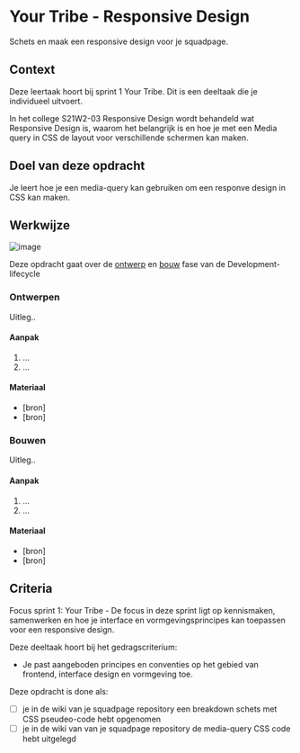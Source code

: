 
# Your Tribe - Responsive Design

Schets en maak een responsive design voor je squadpage.

## Context

Deze leertaak hoort bij sprint 1 Your Tribe. Dit is een deeltaak die je individueel uitvoert.

In het college S21W2-03 Responsive Design wordt behandeld wat Responsive Design is, waarom het belangrijk is en hoe je met een Media query in CSS de layout voor verschillende schermen kan maken.




## Doel van deze opdracht

Je leert hoe je een media-query kan gebruiken om een responve design in CSS kan maken. 


## Werkwijze

![image](https://user-images.githubusercontent.com/1391509/190009566-67c7289a-f590-4d38-8408-5502af2ccb0f.png)



Deze opdracht gaat over de [ontwerp](#ontwerpen) en [bouw](#bouwen) fase van de Development-lifecycle



### Ontwerpen
Uitleg..

#### Aanpak

1. ...
2. ...

#### Materiaal 

- [bron]
- [bron]


### Bouwen
Uitleg..

#### Aanpak

1. ...
2. ...

#### Materiaal 

- [bron]
- [bron]




## Criteria

Focus sprint 1: Your Tribe - De focus in deze sprint ligt op kennismaken, samenwerken en hoe je interface en vormgevingsprincipes kan toepassen voor een responsive design.

Deze deeltaak hoort bij het gedragscriterium:

- Je past aangeboden principes en conventies op het gebied van frontend, interface design en vormgeving toe.

Deze opdracht is done als:

- [ ] je in de wiki van je squadpage repository een breakdown schets met CSS pseudeo-code hebt opgenomen
- [ ] je in de wiki van van je squadpage repository de media-query CSS code hebt uitgelegd
